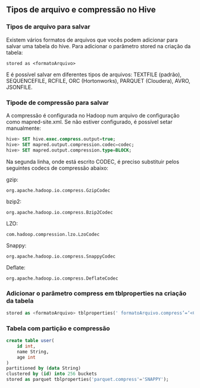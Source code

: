 ## Tipos de arquivo e compressão no Hive

### Tipos de arquivo para salvar

Existem vários formatos de arquivos que vocês podem adicionar para salvar uma tabela do hive. Para adicionar o parâmetro stored na criação da tabela:

```
stored as <formatoArquivo>
```

E é possível salvar em diferentes tipos de arquivos: TEXTFILE (padrão), SEQUENCEFILE, RCFILE, ORC (Hortonworks), PARQUET (Cloudera), AVRO, JSONFILE.

### Tipode de compressão para salvar

A compressão é configurada no Hadoop num arquivo de configuração como mapred-site.xml. Se não estiver configurado, é possível setar manualmente:

``` sql
hive> SET hive.exec.compress.output=true;
hive> SET mapred.output.compression.codec=codec;
hive> SET mapred.output.compression.type=BLOCK;
```

Na segunda linha, onde está escrito CODEC, é preciso substituir pelos seguintes codecs de compressão abaixo:

gzip:

```
org.apache.hadoop.io.compress.GzipCodec
```

bzip2:

```
org.apache.hadoop.io.compress.Bzip2Codec
```

LZO:

```
com.hadoop.compression.lzo.LzoCodec
```

Snappy:

```
org.apache.hadoop.io.compress.SnappyCodec
```

Deflate:

```
org.apache.hadoop.io.compress.DeflateCodec
```

### Adicionar o parâmetro compress em tblproperties na criação da tabela

``` sql
stored as <formatoArquivo> tblproperties(' formatoArquivo.compress’=‘<CompressaoArquivo>');
```

### Tabela com partição e compressão

``` sql
create table user(
    id int,
    name String,
    age int
)
partitioned by (data String)
clustered by (id) into 256 buckets
stored as parquet tblproperties('parquet.compress'='SNAPPY');
```